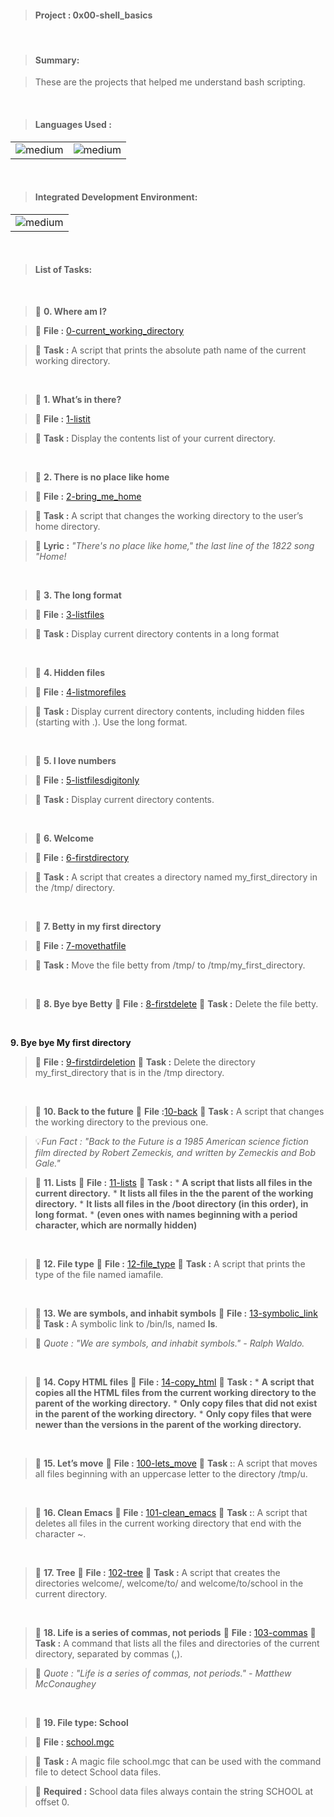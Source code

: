 > <h4>Project : 0x00-shell_basics</h4>

<br>

> <h4>Summary: </h4>

>These are the projects that helped me understand bash scripting.

<br>

> <h4>Languages Used : </h4>

<table>
  <tr>
    <td><img alt="medium" src="https://img.shields.io/badge/Shell_Script-121011?style=for-the-badge&logo=gnu-bash&logoColor=white"></td>
    <td><img alt="medium" src="https://img.shields.io/badge/Markdown-000000?style=for-the-badge&logo=markdown&logoColor=white"></td>
  </tr>
</table>

<br>

> <h4>Integrated Development Environment:</h4>

<table>
  <tr>
<td><img alt="medium" src="https://img.shields.io/badge/Emacs-%237F5AB6.svg?&style=for-the-badge&logo=gnu-emacs&logoColor=white"></td>
  </tr>
</table>

<br>

> <h4>List of Tasks:</h4>

<br>

> 📁 **0. Where am I?**

> 💾 **File :** [0-current_working_directory](./0-current_working_directory)

> 📑 **Task :** A script that prints the absolute path name of the current working directory.
 
<br>

> 📁 **1. What’s in there?**

> 💾 **File :** [1-listit](./1-listit)

> 📑 **Task :** Display the contents list of your current directory.

<br>  
 
> 📁 **2. There is no place like home**

> 💾 **File :** [2-bring_me_home](./2-bring_me_home)

> 📑 **Task :** A script that changes the working directory to the user’s home directory.

> 🎵 **Lyric :** *"There's no place like home," the last line of the 1822 song "Home!*

<br>
   
> 📁 **3. The long format**

> 💾 **File :** [3-listfiles](./3-listfiles)

> 📑 **Task :** Display current directory contents in a long format

<br> 
 
> 📁 **4. Hidden files**

> 💾 **File :** [4-listmorefiles](./4-listmorefiles)

> 📑 **Task :** Display current directory contents, including hidden files (starting with .). Use the long format.

<br>   
   
> 📁 **5. I love numbers**

> 💾 **File :** [5-listfilesdigitonly](./5-listfilesdigitonly)

> 📑 **Task :** Display current directory contents.

<br> 
 
> 📁 **6. Welcome**

> 💾 **File :** [6-firstdirectory](./6-firstdirectory)

> 📑 **Task :** A script that creates a directory named my_first_directory in the /tmp/ directory.

<br>   
   
> 📁 **7. Betty in my first directory**

> 💾 **File :** [7-movethatfile](./7-movethatfile)

> 📑 **Task :** Move the file betty from /tmp/ to /tmp/my_first_directory.

<br> 
 
> 📁 **8. Bye bye Betty**
> 💾 **File :** [8-firstdelete](./8-firstdelete)
> 📑 **Task :** Delete the file betty.
<br>    
    
**9. Bye bye My first directory**
> 💾 **File :** [9-firstdirdeletion](./9-firstdirdeletion)
> 📑 **Task :** Delete the directory my_first_directory that is in the /tmp directory.
<br> 
 
> 📁 **10. Back to the future**
> 💾 **File :**[10-back](./10-back)
> 📑 **Task :** A script that changes the working directory to the previous one.

> 💡*Fun Fact : "Back to the Future is a 1985 American science fiction film directed by Robert Zemeckis, and written by Zemeckis and Bob Gale."*
 
> 📁 **11. Lists**
> 💾 **File :** [11-lists](./11-lists)
> 📑 **Task :** 
    * **A script that lists all files in the current directory.**
    * **It lists all files in the the parent of the working directory.**
    * **It lists all files in the /boot directory (in this order), in long format.**
    * **(even ones with names beginning with a period character, which are normally hidden)** 
<br> 
 
> 📁 **12. File type**
> 💾 **File :** [12-file_type](./12-file_type)
> 📑 **Task :** A script that prints the type of the file named iamafile.
<br>  
  
> 📁 **13. We are symbols, and inhabit symbols**
> 💾 **File :** [13-symbolic_link](./13-symbolic_link)
> 📑 **Task :** A symbolic link to /bin/ls, named __ls__.
  
  
> 💬 *Quote : "We are symbols, and inhabit symbols." - Ralph Waldo.*
<br> 
 
> 📁 **14. Copy HTML files**
> 💾 **File :** [14-copy_html](./14-copy_html)
> 📑 **Task :**
    * **A script that copies all the HTML files from the current working directory to the parent of the working directory.**
    * **Only copy files that did not exist in the parent of the working directory.**
    * **Only copy files that were newer than the versions in the parent of the working directory.**
<br>   
   
> 📁 **15. Let’s move**
> 💾 **File :** [100-lets_move](./100-lets_move)
> 📑 **Task :**: A script that moves all files beginning with an uppercase letter to the directory /tmp/u.
<br> 
 
> 📁 **16. Clean Emacs**
> 💾 **File :** [101-clean_emacs](./101-clean_emacs)
> 📑 **Task :**: A script that deletes all files in the current working directory that end with the character ~.
<br>  
  
> 📁 **17. Tree**
> 💾 **File :** [102-tree](./102-tree)
> 📑 **Task :** A script that creates the directories welcome/, welcome/to/ and welcome/to/school in the current directory.
<br> 
 
> 📁 **18. Life is a series of commas, not periods**
> 💾 **File :** [103-commas](./103-commas)
> 📑 **Task :** A command that lists all the files and directories of the current directory, separated by commas (,).
  
> 💬 *Quote : "Life is a series of commas, not periods." - Matthew McConaughey*
<br>  
  
> 📁 **19. File type: School**

> 💾 **File :** [school.mgc](./school.mgc)

> 📑 **Task :** A magic file school.mgc that can be used with the command file to detect School data files.

> 📝 **Required :** School data files always contain the string SCHOOL at offset 0.
